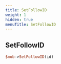 ```yaml
---
title: SetFollowID
weight: 1
hidden: true
menuTitle: SetFollowID
---
```

## SetFollowID
```perl
$mob->SetFollowID(id)
```